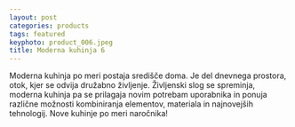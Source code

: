 ```yaml
---
layout: post
categories: products
tags: featured
keyphoto: product_006.jpeg
title: Moderna kuhinja 6
---
```


Moderna kuhinja po meri postaja središče doma. Je del dnevnega prostora, otok, kjer se odvija družabno življenje. Življenski slog se spreminja, moderna kuhinja pa se prilagaja novim potrebam uporabnika in ponuja različne možnosti kombiniranja elementov, materiala in najnovejših tehnologij. Nove kuhinje po meri naročnika!
